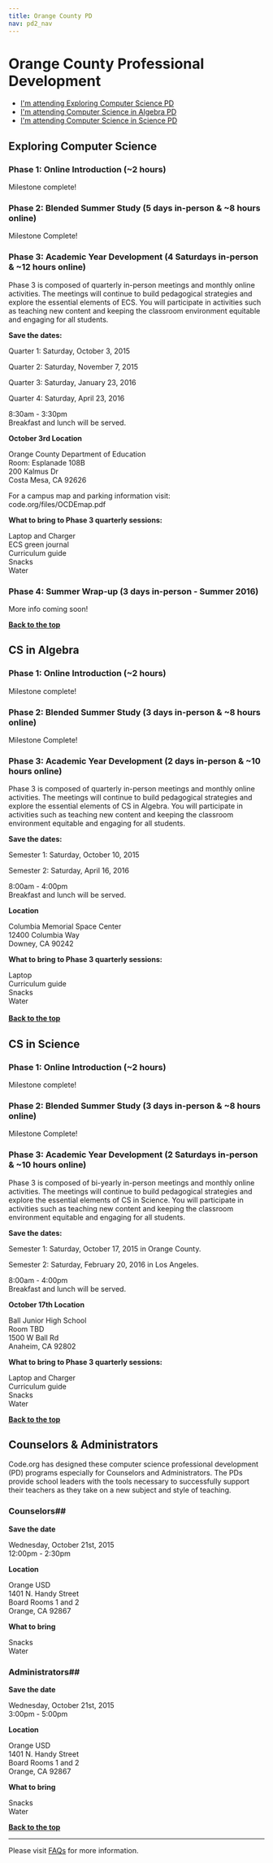 ```yaml
---
title: Orange County PD
nav: pd2_nav
---
```

<a id="top"></a>

# Orange County Professional Development

- [I'm attending Exploring Computer Science PD](#ecs)
- [I'm attending Computer Science in Algebra PD](#algebra)
- [I'm attending Computer Science in Science PD](#science)


<a id="ecs"></a>

## Exploring Computer Science

### Phase 1: Online Introduction (~2 hours) ###

Milestone complete!

### Phase 2: Blended Summer Study (5 days in-person & ~8 hours online) ###


Milestone Complete!

### Phase 3: Academic Year Development (4 Saturdays in-person & ~12 hours online) ###


Phase 3 is composed of quarterly in-person meetings and monthly online activities. The meetings will continue to build pedagogical strategies and explore the essential elements of ECS. You will participate in activities such as teaching new content and keeping the classroom environment equitable and engaging for all students.


**Save the dates:**

Quarter 1: Saturday, October 3, 2015

Quarter 2: Saturday, November 7, 2015

Quarter 3: Saturday, January 23, 2016

Quarter 4: Saturday, April 23, 2016

8:30am - 3:30pm
<br/>
Breakfast and lunch will be served.

**October 3rd Location**

Orange County Department of Education<br/> 
Room: Esplanade 108B<br/> 
200 Kalmus Dr<br/> 
Costa Mesa, CA 92626

For a campus map and parking information visit: code.org/files/OCDEmap.pdf

**What to bring to Phase 3 quarterly sessions:**

Laptop and Charger
<br/>
ECS green journal <br/>
Curriculum guide
<br/>
Snacks
<br/>
Water

### Phase 4: Summer Wrap-up (3 days in-person - Summer 2016) ###

More info coming soon!

[**Back to the top**](#top)


<a id="algebra"></a>

## CS in Algebra

### Phase 1: Online Introduction (~2 hours) ###

Milestone complete!

### Phase 2: Blended Summer Study (3 days in-person & ~8 hours online) ###


Milestone Complete!


### Phase 3: Academic Year Development (2 days in-person & ~10 hours online) ###


Phase 3 is composed of quarterly in-person meetings and monthly online activities. The meetings will continue to build pedagogical strategies and explore the essential elements of CS in Algebra. You will participate in activities such as teaching new content and keeping the classroom environment equitable and engaging for all students.


**Save the dates:**

Semester 1: Saturday, October 10, 2015 


Semester 2: Saturday, April 16, 2016

8:00am - 4:00pm
<br/>
Breakfast and lunch will be served.

**Location**

Columbia Memorial Space Center<br/> 
12400 Columbia Way<br/> 
Downey, CA 90242

**What to bring to Phase 3 quarterly sessions:**

Laptop
<br/>
Curriculum guide
<br/>
Snacks
<br/>
Water
<br/><br/>[**Back to the top**](#top)

<a id="science"></a>

## CS in Science

### Phase 1: Online Introduction (~2 hours) ###

Milestone complete!

### Phase 2: Blended Summer Study (3 days in-person & ~8 hours online) ###


Milestone Complete!




### Phase 3: Academic Year Development (2 Saturdays in-person & ~10 hours online) ###


Phase 3 is composed of bi-yearly in-person meetings and monthly online activities. The meetings will continue to build pedagogical strategies and explore the essential elements of CS in Science. You will participate in activities such as teaching new content and keeping the classroom environment equitable and engaging for all students.


**Save the dates:**

Semester 1: Saturday, October 17, 2015 in Orange County.


Semester 2: Saturday, February 20, 2016 in Los Angeles.


8:00am - 4:00pm
<br/>
Breakfast and lunch will be served.

**October 17th Location**

Ball Junior High School<br/>
Room TBD<br/>
1500 W Ball Rd<br/>
Anaheim, CA 92802

**What to bring to Phase 3 quarterly sessions:**

Laptop and Charger
<br/>
Curriculum guide
<br/>
Snacks
<br/>
Water


[**Back to the top**](#top)


<a id="counselor-admin"></a>


## Counselors & Administrators

Code.org has designed these computer science professional development (PD) programs especially for Counselors and Administrators. The PDs provide school leaders with the tools necessary to successfully support their teachers as they take on a new subject and style of teaching. 


### Counselors##

**Save the date**

Wednesday, October 21st, 2015 <br/>
12:00pm - 2:30pm

**Location**

Orange USD<br/> 
1401 N. Handy Street<br/>
Board Rooms 1 and 2 <br/>
Orange, CA 92867 

**What to bring**

Snacks
<br/>
Water

### Administrators##

**Save the date**

Wednesday, October 21st, 2015 <br/>
3:00pm - 5:00pm

**Location**

Orange USD<br/> 
1401 N. Handy Street<br/>
Board Rooms 1 and 2 <br/>
Orange, CA 92867 

**What to bring**

Snacks
<br/>
Water

[**Back to the top**](#top)

----------
Please visit [FAQs](/educate/pd/15-16/faq) for more information.

<br />
<br />
